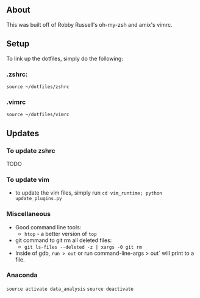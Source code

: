 ## About
This was built off of Robby Russell's oh-my-zsh and amix's vimrc.

## Setup
To link up the dotfiles, simply do the following:

### .zshrc:
```
source ~/dotfiles/zshrc
```
### .vimrc
```
source ~/dotfiles/vimrc
```

## Updates

### To update zshrc
TODO

### To update vim
- to update the vim files, simply run `cd vim_runtime; python update_plugins.py`

### Miscellaneous
- Good command line tools:
    - `htop` - a better version of `top`
- git command to git rm all deleted files:
    - `git ls-files --deleted -z | xargs -0 git rm`
- Inside of gdb, `run > out` or run command-line-args > out` will print to a file.

### Anaconda
`source activate data_analysis`
`source deactivate`


